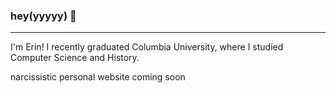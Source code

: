 ### hey(yyyyy) 👋
---
I'm Erin! I recently graduated Columbia University, where I studied Computer Science and History. 

narcissistic personal website coming soon
